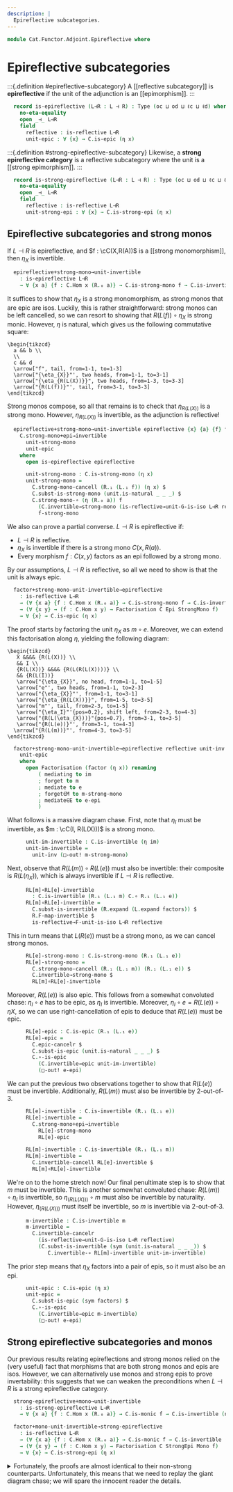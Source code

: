 ```yaml
---
description: |
  Epireflective subcategories.
---
```

<!--
```agda
open import Cat.Functor.Adjoint.Properties
open import Cat.Functor.Adjoint.Reflective
open import Cat.Morphism.Factorisation
open import Cat.Functor.Properties
open import Cat.Functor.Adjoint
open import Cat.Functor.Compose
open import Cat.Prelude

import Cat.Morphism.Strong.Mono
import Cat.Morphism.Strong.Epi
import Cat.Functor.Reasoning
import Cat.Natural.Reasoning
import Cat.Reasoning
```
-->
```agda
module Cat.Functor.Adjoint.Epireflective where
```

# Epireflective subcategories

:::{.definition #epireflective-subcategory}
A [[reflective subcategory]] is **epireflective** if the unit of
the adjunction is an [[epimorphism]].
:::

<!--
```agda
module _
  {oc ℓc od ℓd}
  {C : Precategory oc ℓc}
  {D : Precategory od ℓd}
  {L : Functor C D} {R : Functor D C}
  where
  private
    module C where
      open Cat.Reasoning C public
      open Cat.Morphism.Strong.Epi C public
    module D = Cat.Reasoning D
    module L = Cat.Functor.Reasoning L
    module R = Cat.Functor.Reasoning R
```
-->

```agda
  record is-epireflective (L⊣R : L ⊣ R) : Type (oc ⊔ od ⊔ ℓc ⊔ ℓd) where
    no-eta-equality
    open _⊣_ L⊣R
    field
      reflective : is-reflective L⊣R
      unit-epic : ∀ {x} → C.is-epic (η x)
```

:::{.definition #strong-epireflective-subcategory}
Likewise, a **strong epireflective category** is a reflective subcategory
where the unit is a [[strong epimorphism]].
:::

```agda
  record is-strong-epireflective (L⊣R : L ⊣ R) : Type (oc ⊔ od ⊔ ℓc ⊔ ℓd) where
    no-eta-equality
    open _⊣_ L⊣R
    field
      reflective : is-reflective L⊣R
      unit-strong-epi : ∀ {x} → C.is-strong-epi (η x)
```

<!--
```agda
module _
  {oc ℓc od ℓd}
  {C : Precategory oc ℓc}
  {D : Precategory od ℓd}
  {L : Functor C D} {R : Functor D C}
  (L⊣R : L ⊣ R)
  where
  private
    module C where
      open Cat.Reasoning C public
      open Cat.Morphism.Strong.Epi C public
      open Cat.Morphism.Strong.Mono C public
    module D = Cat.Reasoning D
    module L = Cat.Functor.Reasoning L
    module R = Cat.Functor.Reasoning R
  open _⊣_ L⊣R

  private
    Epi : ∀ {a b} → C.Hom a b → Ω
    Epi x = elΩ (C.is-epic x)

    Mono : ∀ {a b} → C.Hom a b → Ω
    Mono x = elΩ (C.is-monic x)

    StrongEpi : ∀ {a b} → C.Hom a b → Ω
    StrongEpi f = elΩ (C.is-strong-epi f)

    StrongMono : ∀ {a b} → C.Hom a b → Ω
    StrongMono f = elΩ (C.is-strong-mono f)
```
-->

## Epireflective subcategories and strong monos

If $L \dashv R$ is epireflective, and $f : \cC(X,R(A))$ is a
[[strong monomorphism]], then $\eta_{X}$ is invertible.

```agda
  epireflective+strong-mono→unit-invertible
    : is-epireflective L⊣R
    → ∀ {x a} {f : C.Hom x (R.₀ a)} → C.is-strong-mono f → C.is-invertible (η x)
```

It suffices to show that $\eta_{X}$ is a strong monomorphism, as strong
monos that are epic are isos. Luckily, this is rather straightforward:
strong monos can be left cancelled, so we can resort to showing that
$R(L(f)) \circ \eta_{X}$ is strong monic. However, $\eta$ is natural,
which gives us the following commutative square:

~~~{.quiver}
\begin{tikzcd}
  a && b \\
  \\
  c && d
  \arrow["f", tail, from=1-1, to=1-3]
  \arrow["{\eta_{X}}"', two heads, from=1-1, to=3-1]
  \arrow["{\eta_{R(L(X))}}", two heads, from=1-3, to=3-3]
  \arrow["{R(L(f))}"', tail, from=3-1, to=3-3]
\end{tikzcd}
~~~

Strong monos compose, so all that remains is to check that $\eta_{R(L(X))}$
is a strong mono. However, $\eta_{R(L(X))}$ is invertible, as the adjunction
is reflective!

```agda
  epireflective+strong-mono→unit-invertible epireflective {x} {a} {f} f-strong-mono =
    C.strong-mono+epi→invertible
      unit-strong-mono
      unit-epic
    where
      open is-epireflective epireflective

      unit-strong-mono : C.is-strong-mono (η x)
      unit-strong-mono =
        C.strong-mono-cancell (R.₁ (L.₁ f)) (η x) $
        C.subst-is-strong-mono (unit.is-natural _ _ _) $
        C.strong-mono-∘ (η (R.₀ a)) f
          (C.invertible→strong-mono (is-reflective→unit-G-is-iso L⊣R reflective))
          f-strong-mono
```

We also can prove a partial converse. $L \dashv R$ is epireflective if:

- $L \dashv R$ is reflective.
- $\eta_{X}$ is invertible if there is a strong mono $C(x, R(a))$.
- Every morphism $f : C(x,y)$ factors as an epi followed by a strong mono.

By our assumptions, $L \dashv R$ is reflective, so all we need to show is
that the unit is always epic.

```agda
  factor+strong-mono-unit-invertible→epireflective
    : is-reflective L⊣R
    → (∀ {x a} {f : C.Hom x (R.₀ a)} → C.is-strong-mono f → C.is-invertible (η x))
    → (∀ {x y} → (f : C.Hom x y) → Factorisation C Epi StrongMono f)
    → ∀ {x} → C.is-epic (η x)
```

The proof starts by factoring the unit $\eta_{X}$ as $m \circ e$. Moreover,
we can extend this factorisation along $\eta$, yielding the following
diagram:

~~~{.quiver}
\begin{tikzcd}
   X &&&& {R(L(X))} \\
   && I \\
   {R(L(X))} &&&& {R(L(R(L(X))))} \\
   && {R(L(I))}
   \arrow["{\eta_{X}}", no head, from=1-1, to=1-5]
   \arrow["e"', two heads, from=1-1, to=2-3]
   \arrow["{\eta_{X}}"', from=1-1, to=3-1]
   \arrow["{\eta_{R(L(X))}}", from=1-5, to=3-5]
   \arrow["m"', tail, from=2-3, to=1-5]
   \arrow["{\eta_I}"'{pos=0.2}, shift left, from=2-3, to=4-3]
   \arrow["{R(L(\eta_{X}))}"{pos=0.7}, from=3-1, to=3-5]
   \arrow["{R(L(e))}"', from=3-1, to=4-3]
  \arrow["{R(L(m))}"', from=4-3, to=3-5]
\end{tikzcd}
~~~

```agda
  factor+strong-mono-unit-invertible→epireflective reflective unit-inv factor {x} =
    unit-epic
    where
      open Factorisation (factor (η x)) renaming
          ( mediating to im
          ; forget to m
          ; mediate to e
          ; forget∈M to m-strong-mono
          ; mediate∈E to e-epi
          )
```

What follows is a massive diagram chase. First, note that $\eta_{I}$ must
be invertible, as $m : \cC(I, R(L(X)))$ is a strong mono.

```agda
      unit-im-invertible : C.is-invertible (η im)
      unit-im-invertible =
        unit-inv (□-out! m-strong-mono)
```

Next, observe that $R(L(m)) \circ R(L(e))$ must also be invertible:
their composite is $R(L(\eta_{X}))$, which is always invertible if
$L \dashv R$ is reflective.

```agda
      RL[m]∘RL[e]-invertible
        : C.is-invertible (R.₁ (L.₁ m) C.∘ R.₁ (L.₁ e))
      RL[m]∘RL[e]-invertible =
        C.subst-is-invertible (R.expand (L.expand factors)) $
        R.F-map-invertible $
        is-reflective→F-unit-is-iso L⊣R reflective
```

This in turn means that $L(R(e))$ must be a strong mono, as
we can cancel strong monos.

```agda
      RL[e]-strong-mono : C.is-strong-mono (R.₁ (L.₁ e))
      RL[e]-strong-mono =
        C.strong-mono-cancell (R.₁ (L.₁ m)) (R.₁ (L.₁ e)) $
        C.invertible→strong-mono $
        RL[m]∘RL[e]-invertible
```

Moreover, $R(L(e))$ is also epic. This follows from a somewhat convoluted chase:
$\eta_{I} \circ e$ has to be epic, as $\eta_{I}$ is invertible.
Moreover, $\eta_{I} \circ e = R(L(e)) \circ \eta{X}$, so we can use
right-cancellation of epis to deduce that $R(L(e))$ must be epic.

```agda
      RL[e]-epic : C.is-epic (R.₁ (L.₁ e))
      RL[e]-epic =
        C.epic-cancelr $
        C.subst-is-epic (unit.is-natural _ _ _) $
        C.∘-is-epic
          (C.invertible→epic unit-im-invertible)
          (□-out! e-epi)
```

We can put the previous two observations together to show that
$R(L(e))$ must be invertible. Additionally, $R(L(m))$ must also be
invertible by 2-out-of-3.

```agda
      RL[e]-invertible : C.is-invertible (R.₁ (L.₁ e))
      RL[e]-invertible =
        C.strong-mono+epi→invertible
          RL[e]-strong-mono
          RL[e]-epic

      RL[m]-invertible : C.is-invertible (R.₁ (L.₁ m))
      RL[m]-invertible =
        C.invertible-cancell RL[e]-invertible $
        RL[m]∘RL[e]-invertible
```

We're on to the home stretch now! Our final penultimate step is to
show that $m$ must be invertible. This is another somewhat convoluted
chase: $R(L(m)) \circ \eta_{I}$ is invertible, so $\eta_{(R(L(X)))} \circ m$
must also be invertible by naturality. However, $\eta_{(R(L(X)))}$ must
itself be invertible, so $m$ is invertible via 2-out-of-3.

```agda
      m-invertible : C.is-invertible m
      m-invertible =
        C.invertible-cancelr
          (is-reflective→unit-G-is-iso L⊣R reflective)
          (C.subst-is-invertible (sym (unit.is-natural _ _ _)) $
             C.invertible-∘ RL[m]-invertible unit-im-invertible)
```

The prior step means that $\eta_{X}$ factors into a pair of epis,
so it must also be an epi.

```agda
      unit-epic : C.is-epic (η x)
      unit-epic =
        C.subst-is-epic (sym factors) $
        C.∘-is-epic
          (C.invertible→epic m-invertible)
          (□-out! e-epi)
```

## Strong epireflective subcategories and monos

Our previous results relating epireflections and strong monos
relied on the (very useful) fact that morphisms that are both strong monos
and epis are isos. However, we can alternatively use monos and strong epis
to prove invertability: this suggests that we can weaken the preconditions
when $L \dashv R$ is a strong epireflective category.

```agda
  strong-epireflective+mono→unit-invertible
    : is-strong-epireflective L⊣R
    → ∀ {x a} {f : C.Hom x (R.₀ a)} → C.is-monic f → C.is-invertible (η x)

  factor+mono-unit-invertible→strong-epireflective
    : is-reflective L⊣R
    → (∀ {x a} {f : C.Hom x (R.₀ a)} → C.is-monic f → C.is-invertible (η x))
    → (∀ {x y} → (f : C.Hom x y) → Factorisation C StrongEpi Mono f)
    → ∀ {x} → C.is-strong-epi (η x)

```

<details>
<summary>Fortunately, the proofs are almost identical to their non-strong
counterparts. Unfortunately, this means that we need to replay the giant
diagram chase; we will spare the innocent reader the details.
</summary>
```agda
  strong-epireflective+mono→unit-invertible strong-epirefl {x} {a} {f} f-mono =
    C.strong-epi+mono→invertible
      unit-strong-epi
      unit-mono
    where
      open is-strong-epireflective strong-epirefl

      unit-mono : C.is-monic (η x)
      unit-mono =
        C.monic-cancell $
        C.subst-is-monic (unit.is-natural _ _ _) $
        C.∘-is-monic
          (C.invertible→monic (is-reflective→unit-G-is-iso L⊣R reflective))
          f-mono

  factor+mono-unit-invertible→strong-epireflective reflective unit-inv factor {x} =
    unit-strong-epi
    where
      open Factorisation (factor (η x)) renaming
          ( mediating to im
          ; forget to m
          ; mediate to e
          ; forget∈M to m-mono
          ; mediate∈E to e-strong-epi
          )

      unit-im-invertible : C.is-invertible (η im)
      unit-im-invertible =
        unit-inv (□-out! m-mono)

      RL[m]∘RL[e]-invertible
        : C.is-invertible (R.₁ (L.₁ m) C.∘ R.₁ (L.₁ e))
      RL[m]∘RL[e]-invertible =
        C.subst-is-invertible (R.expand (L.expand factors)) $
        R.F-map-invertible $
        is-reflective→F-unit-is-iso L⊣R reflective

      RL[e]-mono : C.is-monic (R.₁ (L.₁ e))
      RL[e]-mono =
        C.monic-cancell $
        C.invertible→monic $
        RL[m]∘RL[e]-invertible

      RL[e]-strong-epi : C.is-strong-epi (R.₁ (L.₁ e))
      RL[e]-strong-epi =
        C.strong-epi-cancelr _ _ $
        C.subst-is-strong-epi (unit.is-natural _ _ _) $
        C.strong-epi-∘ _ _
          (C.invertible→strong-epi unit-im-invertible)
          (□-out! e-strong-epi)

      RL[e]-invertible : C.is-invertible (R.₁ (L.₁ e))
      RL[e]-invertible =
        C.strong-epi+mono→invertible
          RL[e]-strong-epi
          RL[e]-mono

      RL[m]-invertible : C.is-invertible (R.₁ (L.₁ m))
      RL[m]-invertible =
        C.invertible-cancell RL[e]-invertible $
        RL[m]∘RL[e]-invertible

      m-invertible : C.is-invertible m
      m-invertible =
        C.invertible-cancelr
          (is-reflective→unit-G-is-iso L⊣R reflective)
          (C.subst-is-invertible (sym (unit.is-natural _ _ _)) $
             C.invertible-∘ RL[m]-invertible unit-im-invertible)

      unit-strong-epi : C.is-strong-epi (η x)
      unit-strong-epi =
        C.subst-is-strong-epi (sym factors) $
        C.strong-epi-∘ _ _
          (C.invertible→strong-epi m-invertible)
          (□-out! e-strong-epi)
```
</details>
